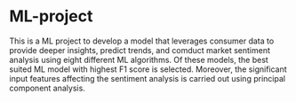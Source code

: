 # ML-project
This is a ML project to develop a model that leverages consumer data to provide deeper insights, predict trends, and comduct market sentiment analysis using eight different ML algorithms.
Of these models, the best suited ML model with highest F1 score is selected.
Moreover, the significant input features affecting the sentiment analysis is carried out using principal component analysis.
